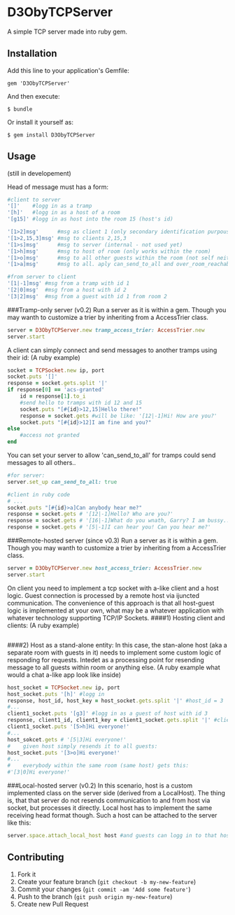 # D3ObyTCPServer

A simple TCP server made into ruby gem.

## Installation

Add this line to your application's Gemfile:

    gem 'D3ObyTCPServer'

And then execute:

    $ bundle

Or install it yourself as:

    $ gem install D3ObyTCPServer

## Usage

(still in developement)

Head of message must has a form:
```ruby
#client to server
'[]'    #logg in as a tramp
'[h]'   #logg in as a host of a room
'[g15]' #logg in as host into the room 15 (host's id)

'[1>2]msg'      #msg as client 1 (only secondary identification purpouse) to client 2
'[1>2,15,3]msg' #msg to clients 2,15,3
'[1>s]msg'      #msg to server (internal - not used yet)
'[1>h]msg'      #msg to host of room (only works within the room)
'[1>o]msg'      #msg to all other guests within the room (not self neither host)
'[1>a]msg'      #msg to all. aply can_send_to_all and over_room_reachability settings here

#from server to client
'[1|-1]msg' #msg from a tramp with id 1 
'[2|0]msg'  #msg from a host with id 2 
'[3|2]msg'  #msg from a guest with id 1 from room 2
```

###Tramp-only server (v0.2)
Run a server as it is within a gem. Though you may wanth to customize a trier by inheriting from a AccessTrier class.
```ruby
server = D3ObyTCPServer.new tramp_access_trier: AccessTrier.new
server.start
```
A client can simply connect and send messages to another tramps using their id:
(A ruby example)
```ruby
socket = TCPSocket.new ip, port
socket.puts '[]'
response = socket.gets.split '|'
if response[0] == 'acs-granted'
    id = response[1].to_i
    #send hello to tramps with id 12 and 15
    socket.puts "[#{id}>12,15]Hello there!"
    response = socket.gets #will be like: '[12|-1]Hi! How are you?'
    socket.puts "[#{id}>12]I am fine and you?"
else
    #access not granted
end
```
You can set your server to allow 'can_send_to_all' for tramps could send messages to all others..
```ruby
#for server:
server.set_up can_send_to_all: true

#client in ruby code
# ...
socket.puts "[#{id}>a]Can anybody hear me?"
response = socket.gets # '[12|-1]Hello? Who are you?'
response = socket.gets # '[16|-1]What do you wnath, Garry? I am bussy..'
response = socket.gets # '[5|-1]I can hear you! Can you hear me?'
```

###Remote-hosted server (since v0.3)
Run a server as it is within a gem. Though you may wanth to customize a trier by inheriting from a AccessTrier class.
```ruby
server = D3ObyTCPServer.new host_access_trier: AccessTrier.new
server.start
```
On client you need to implement a tcp socket with a-like client and a host logic. Guest connection is processed by a remote host via ijuncted communication. The convenience of this approach is that all host-guest logic is implemented at your own, what may be a whatever application with whatever technology supporting TCP/IP Sockets.
####1) Hosting client and clients:
(A ruby example)
```ruby

```
####2) Host as a stand-alone entity:
In this case, the stan-alone host (aka a separate room with guests in it) needs to implement some custom logic of responding for requests. Intedet as a processing point for resending message to all guests within room or anything else.
(A ruby example what would a chat a-like app look like inside)
```ruby
host_socket = TCPSocket.new ip, port
host_socket.puts '[h]' #logg in
response, host_id, host_key = host_socket.gets.split '|' #host_id = 3
#...
client1_socket.puts '[g3]' #logg in as a guest of host with id 3
response, client1_id, client1_key = client1_socket.gets.split '|' #client1_id = 5
client1_socket.puts '[5>h]Hi everyone!'
#... 
host_sokcet.gets # '[5|3]Hi everyone!'
#    given host simply resends it to all guests:
host_socket.puts '[3>o]Hi everyone!'
#... 
#    everybody within the same room (same host) gets this:
#'[3|0]Hi everyone!'
```

###Local-hosted server (v0.2)
In this scenario, host is a custom implemented class on the server side (derived from a LocalHost). The thing is, that that server do not resends communication to and from host via socket, but processes it directly. Local host has to implement the same receiving head format though. Such a host can be attached to the server like this:
```ruby
server.space.attach_local_host host #and guests can logg in to that hosted room
```

## Contributing

1. Fork it
2. Create your feature branch (`git checkout -b my-new-feature`)
3. Commit your changes (`git commit -am 'Add some feature'`)
4. Push to the branch (`git push origin my-new-feature`)
5. Create new Pull Request
